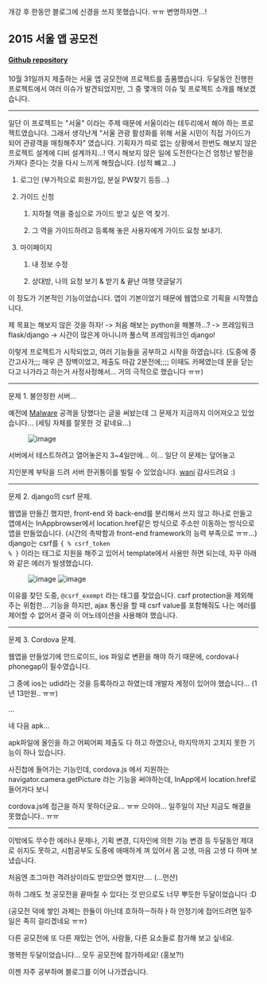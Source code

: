 개강 후 한동안 블로그에 신경을 쓰지 못했습니다. ㅠㅠ 변명하자면...!

## 2015 서울 앱 공모전 ##

#### [Github repository](https://github.com/ShanghaiDeluxe/guideMatching) ####

10월 31일까지 제출하는 서울 앱 공모전에 프로젝트를 출품했습니다. 두달동안 진행한 프로젝트에서 여러 이슈가 발견되었지만,
그 중 몇개의 이슈 및 프로젝트 소개를 해보겠습니다.  

---

일단 이 프로젝트는 "서울" 이라는 주제 때문에 서울이라는 테두리에서 해야 하는 프로젝트였습니다.
그래서 생각난게 "서울 관광 활성화를 위해 서울 시민이 직접 가이드가 되어 관광객을 매칭해주자" 였습니다.
기획자가 따로 없는 상황에서 한번도 해보지 않은 프로젝트 설계에 디비 설계까지...! 역시 해보지 않은 일에 도전한다는건 엄청난 발전을 가져다 준다는 것을
다시 느끼게 해줬습니다. (성적 뺴고...)

1. 로그인 (부가적으로 회원가입, 분실 PW찾기 등등...)  

2. 가이드 신청

    1. 지하철 역을 중심으로 가이드 받고 싶은 역 찾기.

    2. 그 역을 가이드하려고 등록해 놓은 사용자에게 가이드 요청 보내기.

3. 마이페이지

    1. 내 정보 수정

    2. 상대방, 나의 요청 보기 & 받기 & 끝난 여행 댓글달기    


이 정도가 기본적인 기능이었습니다. 앱이 기본이었기 때문에 웹앱으로 기획을 시작했습니다.

제 목표는 해보지 않은 것을 하자! -> 처음 해보는 python을 해볼까...? -> 프레임워크 flask/django -> 시간이 많은게 아니니까 풀스택 프레임워크인 django!  

이렇게 프로젝트가 시작되었고, 여러 기능들을 공부하고 시작을 하였습니다.
(도중에 중간고사가;;; 매우 큰 장벽이었고, 제출도 마감 2분전에;;;; 이때도 카페였는데 문을 닫는다고 나가라고 하는거 사정사정해서... 거의 극적으로 했습니다 ㅠㅠ)

---

문제 1. 불안정한 서버...

예전에 [Malware](https://jicjjang.github.io/2015/07/20/malware) 공격을 당했다는 글을 써놨는데 그 문제가 지금까지 이어져오고 있었습니다... (세팅 자체를 잘못한 것 같네요...)

<figure>
    <img src="https://jicjjang.github.io/image/python/seoul-app-contest/error1.png" alt="image">
</figure>

서버에서 테스트하려고 열어놓은지 3~4일만에... 이... 일단 이 문제는 덮어놓고

지인분께 부탁을 드려 서버 한귀퉁이를 빌릴 수 있었습니다. [wani](http://wani.kr) 감사드려요 :)

---

문제 2. django의 csrf 문제.

웹앱을 만들긴 했지만, front-end 와 back-end를 분리해서 쓰지 않고 하나로 만들고
앱에서는 InAppbrowser에서 location.href같은 방식으로 주소만 이동하는 방식으로 앱을 만들었습니다. (시간의 촉박함과 front-end framework의 능력 부족으로 ㅠㅠ...)
django는 csrf를 <code>{ % csrf_token % }</code> 이라는 태그로 지원을 해주고 있어서 template에서 사용만 하면 되는데, 자꾸 아래와 같은 에러가 빌생했습니다.

<figure>
    <img src="https://jicjjang.github.io/static/image/python/seoul-app-contest/error2-1.png" alt="image">
    <img src="https://jicjjang.github.io/static/image/python/seoul-app-contest/error2-2.png" alt="image">
</figure>

이유를 찾던 도중, <code>@csrf_exempt</code> 라는 태그를 찾았습니다. csrf protection을 제외해 주는 위험한... 기능을 하지만, ajax 통신을 할 때
csrf value를 포함해줘도 나는 에러를 제어할 수 없어서 결국 이 어노테이션을 사용해야 했습니다.

---

문제 3. Cordova 문제.

웹앱을 만들었기에 안드로이드, ios 파일로 변환을 해야 하기 때문에, cordova나 phonegap이 필수였습니다.

그 중에 ios는 udid라는 것을 등록하라고 하였는데 개발자 계정이 있어야 했습니다... (1년 13만원.. ㅠㅠ)

...

네 다음 apk...

apk파일에 올인을 하고 어찌어찌 제출도 다 하고 하였으나, 마지막까지 고치지 못한 기능이 하나 있습니다.

사진첩에 들어가는 기능인데, cordova.js 에서 지원하는 navigator.camera.getPicture 라는 기능을 써야하는데, InApp에서 location.href로 들어가다 보니

cordova.js에 접근을 하지 못하더군요... ㅠㅠ 으아아... 일주일이 지난 지금도 해결을 못했습니다.. ㅠㅠ

---

이밖에도 무수한 에러나 문제나, 기획 변경, 디자인에 의한 기능 변경 등 두달동안 제대로 쉬지도 못하고, 시험공부도 도중에 애매하게 껴 있어서 몸 고생, 마음 고생 다 하며 보냈습니다.

처음엔 조그마한 격려상이라도 받았으면 했지만.... (...먼산)

하하 그래도 첫 공모전을 끝마칠 수 있다는 것 만으로도 너무 뿌듯한 두달이었습니다 :D

(공모전 덕에 쌓인 과제는 한둘이 아닌데 흐하하ㅡ하하ㅏ하 안정기에 접어드려면 일주일은 족히 걸리겠네요 ㅠㅠ)

다른 공모전에 또 다른 재밌는 언어, 사람들, 다른 요소들로 참가해 보고 싶네요.

행복한 두달이었습니다... 모두 공모전에 참가하세요! (홍보?!)

이젠 자주 공부하며 블로그를 이어 나가겠습니다.
